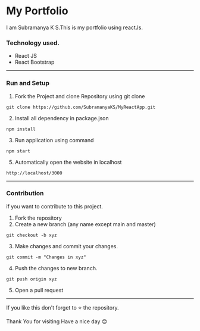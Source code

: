 # My Portfolio

I am Subramanya K S.This is my portfolio using reactJs.


### Technology used.

* React JS
* React Bootstrap

---

### Run and Setup

1. Fork the Project and clone Repository using git clone

```
git clone https://github.com/SubramanyaKS/MyReactApp.git
```

2.  Install all dependency in package.json

```
npm install
```

3.  Run application using command

```
npm start
```

5. Automatically open the website in localhost

```
http://localhost/3000
```
---

### Contribution

if you want to contribute to this project. 

1. Fork the repository
2. Create a new branch (any name except main and master)
```
git checkout -b xyz
```
3. Make changes and commit your changes.
```
git commit -m "Changes in xyz"
```
4. Push the changes to new branch.
```
git push origin xyz
```
5. Open a pull request

---

If you like this don't forget to ⭐ the repository.


Thank You for visiting
Have a nice day 😊 
